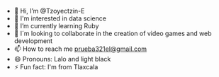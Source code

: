 - 👋 Hi, I’m @Tzoyectzin-E
- 👀 I'm interested in data science
- 🌱 I’m currently learning Ruby
- 💞️ I´m looking to collaborate in the creation of video games and web development 
- 📫 How to reach me prueba321el@gmail.com
- 😄 Pronouns: Lalo and light black
- ⚡ Fun fact: I'm from Tlaxcala

<!---
Tzoyectzin-E/Tzoyectzin-E is a ✨ special ✨ repository because its `README.md` (this file) appears on your GitHub profile.
You can click the Preview link to take a look at your changes.
--->
